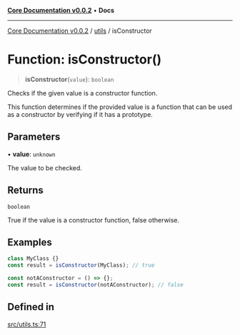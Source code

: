 [**Core Documentation v0.0.2**](../../README.md) • **Docs**

***

[Core Documentation v0.0.2](../../modules.md) / [utils](../README.md) / isConstructor

# Function: isConstructor()

> **isConstructor**(`value`): `boolean`

Checks if the given value is a constructor function.

This function determines if the provided value is a function
that can be used as a constructor by verifying if it has a prototype.

## Parameters

• **value**: `unknown`

The value to be checked.

## Returns

`boolean`

True if the value is a constructor function, false otherwise.

## Examples

```typescript
class MyClass {}
const result = isConstructor(MyClass); // true
```

```typescript
const notAConstructor = () => {};
const result = isConstructor(notAConstructor); // false
```

## Defined in

[src/utils.ts:71](https://github.com/stonemjs/core/blob/aa2a76ee3b0b5f73fa20c9cec0decb9263cddbc2/src/utils.ts#L71)
